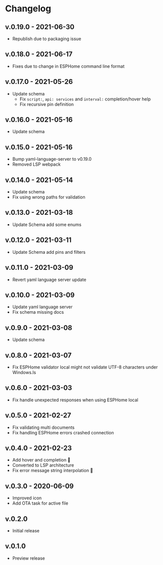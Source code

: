 # Changelog

## v.0.19.0 - 2021-06-30

- Republish due to packaging issue

## v.0.18.0 - 2021-06-17

- Fixes due to change in ESPHome command line format

## v.0.17.0 - 2021-05-26

- Update schema
  - Fix `script:`, `api: services` and `interval:` completion/hover help
  - Fix recursive pin definition

## v.0.16.0 - 2021-05-16

- Update schema

## v.0.15.0 - 2021-05-16

- Bump yaml-language-server to v0.19.0
- Removed LSP webpack

## v.0.14.0 - 2021-05-14

- Update schema
- Fix using wrong paths for validation

## v.0.13.0 - 2021-03-18

- Update Schema add some enums

## v.0.12.0 - 2021-03-11

- Update Schema add pins and filters

## v.0.11.0 - 2021-03-09

- Revert yaml language server update

## v.0.10.0 - 2021-03-09

- Update yaml language server
- Fix schema missing docs

## v.0.9.0 - 2021-03-08

- Update schema

## v.0.8.0 - 2021-03-07

- Fix ESPHome validator local might not validate UTF-8 characters under Windows.ls

## v.0.6.0 - 2021-03-03

- Fix handle unexpected responses when using ESPHome local

## v.0.5.0 - 2021-02-27

- Fix validating multi documents
- Fix handling ESPHome errors crashed connection

## v.0.4.0 - 2021-02-23

- Add hover and completion 🧉
- Converted to LSP architecture
- Fix error message string interpolation 💊

## v.0.3.0 - 2020-06-09

- Improved icon
- Add OTA task for active file

## v.0.2.0

- Initial release

## v.0.1.0

- Preview release
